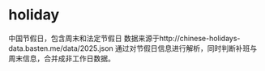 # holiday
中国节假日，包含周末和法定节假日
数据来源于http://chinese-holidays-data.basten.me/data/2025.json
通过对节假日信息进行解析，同时判断补班与周末信息，合并成非工作日数据。
